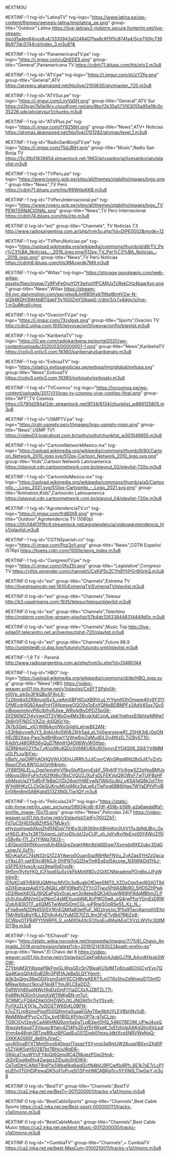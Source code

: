 #EXTM3U


#EXTINF:-1 tvg-id="LatinaTV" tvg-logo="https://www.latina.pe/wp-content/themes/genesis-latina/img/latina_pe.png" group-title="Outdoor",Latina
https://live-latinav2-mdstrm.secure.footprint.net/live-stream-mp/d1aden84nxx8u4/3330943a0248407faa8c6f5f5c874fa4/5ce7109c7398b977dc0744cd/index_3.m3u8?&

#EXTINF:-1 tvg-id="PanamericanaTV.pe" tvg-logo="https://i.imgur.com/uQhEDES.png" group-title="General",Panamericana TV 
https://cdnh71.iblups.com/hls/ptv2.m3u8

#EXTINF:-1 tvg-id="ATV.pe" tvg-logo="https://i.imgur.com/eUzYZfg.png" group-title="General",ATV 
https://atvperu.akamaized.net/hls/live/2100630/atv/master_720.m3u8

#EXTINF:-1 tvg-id="ATVSur.pe" tvg-logo="https://i.imgur.com/LnyVa5H.png" group-title="General",ATV Sur 
https://d3txgn7b0ej9cy.cloudfront.net/atv/8bcf2b35a573163055a95e18c0c35226.sdp/atv/atvsur1/chunks.m3u8

#EXTINF:-1 tvg-id="ATVPlus.pe" tvg-logo="https://i.imgur.com/fY9256H.png" group-title="News",ATV+ Noticias 
https://atvmas.akamaized.net/hls/live/2101282/atvmas/level_1.m3u8

#EXTINF:-1 tvg-id="RadioSanBorjaTV.pe" tvg-logo="https://i.imgur.com/75dJBtH.png" group-title="Music",Radio San Borja TV 
https://5c3fb01839654.streamlock.net:1963/iptvsanborja/livesanborjatv/playlist.m3u8

#EXTINF:-1 tvg-id="TVPeru.pe" tvg-logo="https://www.tvperu.gob.pe/sites/all/themes/stability/images/logo.png" group-title="News",TV Perú
https://cdnh71.iblups.com/hls/R9WtilpKKB.m3u8

#EXTINF:-1 tvg-id="TVPeruInternacional.pe" tvg-logo="https://www.tvperu.gob.pe/sites/all/themes/stability/images/logo_TVPEINTERNACIONAL.png" group-title="News",TV Perú Internacional
https://cdnh74.iblups.com/hls/irtp.m3u8

#EXTINF:0 tvg-id="ext" group-title="Channels", TV Noticias 7.3
http://www.radiosargentina.com.ar/php/tvm3u.php?id=DIPE0002&mode=12

#EXTINF:-1 tvg-id="TVPeruNoticias.pe" tvg-logo="https://upload.wikimedia.org/wikipedia/commons/thumb/d/d9/TV_Per%C3%BA_Noticias_-_2019_logo.png/512px-TV_Per%C3%BA_Noticias_-_2019_logo.png" group-title="News",TV Perú Noticias
https://cdnh8.iblups.com/hls/RMuwrdk7M9.m3u8

#EXTINF:-1 tvg-id="Willax" tvg-logo="https://storage.googleapis.com/web-willax-assets/files/image/7zRPxFe0yuYOY3whoVfPCARUxTcRekCHz4kawXsn.png" group-title="News",Willax
https://stream-04.nyc.dailymotion.com/sec(ekpi6JmRB5KslkTtNqtBmtV2w-N-gQ94KDH3fAHibBTQqkF1Iy1jG0ZmYSIbapG-)/dm/3/x7x4dgx/s/live-1.m3u8#cell=lnyc

#EXTINF:-1 tvg-id="OvacionTV.pe" tvg-logo="https://i.imgur.com/7Xndgxk.png" group-title="Sports",Ovacion TV 
http://cdn2.ujjina.com:1935/iptvovacion1/liveovacion1tv/playlist.m3u8

#EXTINF:-1 tvg-id="KaribeñaTV" tvg-logo="https://i0.wp.com/radiokaribena.pe/portal2020/wp-content/uploads/2020/03/00000001-1.png" group-title="News",KaribeñaTV
https://cpliv3.onliv3.com:19360/karibenatv/karibenatv.m3u8

#EXTINF:-1 tvg-id="ExitosaTV" tvg-logo="https://statics.exitosanoticias.pe/exitosa/img/global/exitosa.svg" group-title="News",ExitosaTV
https://cpliv3.onliv3.com:19360/exitosatv/exitosatv.m3u8

#EXTINF:-1 tvg-id="TVCosmos" tvg-logo="https://tvcosmos.pe/wp-content/uploads/2017/01/logo-tv-cosmos-vive-contigo-final.png" group-title="APT",TV Cosmos
https://5790d294af2dc.streamlock.net/8134/8134/chunklist_w889125805.m3u8

#EXTINF:-1 tvg-id="USMPTV.pe" tvg-logo="https://cdn.usmptv.pe/v1/images/logo-usmptv-main.png" group-title="News",USMP TV1
https://video03.logicahost.com.br/soltv/soltv/chunklist_w301046655.m3u8

#EXTINF:-1 tvg-id="CartoonNetworkMexico.mx" tvg-logo="https://upload.wikimedia.org/wikipedia/commons/thumb/8/80/Cartoon_Network_2010_logo.svg/512px-Cartoon_Network_2010_logo.svg.png" group-title="Kids",Cartoon Network Latinoamerica
https://playout.cdn.cartoonnetwork.com.br/playout_02/playlist-720p.m3u8

#EXTINF:-1 tvg-id="CartoonitoMexico.mx" tvg-logo="https://upload.wikimedia.org/wikipedia/commons/thumb/a/a5/Cartoonito_-_Logo_2021.svg/512px-Cartoonito_-_Logo_2021.svg.png" group-title="Animation;Kids",Cartoonito Latinoamerica
https://playout.cdn.cartoonnetwork.com.br/playout_04/playlist-720p.m3u8

#EXTINF:-1 tvg-id="AgrotendenciaTV.cr" tvg-logo="https://i.imgur.com/frd60hR.png" group-title="Outdoor",Agrotendencia TV (1080p)
https://5fc584f3f19c9.streamlock.net/agrotendencia/videoagrotendencia_hls1/playlist.m3u8

#EXTINF:-1 tvg-id="CGTNSpanish.cn" tvg-logo="https://i.imgur.com/Poz3xfi.png" group-title="News",CGTN Español (576p)
https://livees.cgtn.com/1000e/prog_index.m3u8

#EXTINF:-1 tvg-id="CongresoTV.pe" tvg-logo="https://i.imgur.com/r0foZ5t.png" group-title="Legislative",Congreso TV
https://ythls.onrender.com/channel/UCsKiP5cZCYh9YhPGrI6GrkQ.m3u8


#EXTINF:0 tvg-id="ext" group-title="Channels",Extrema TV
http://livestreamcdn.net:1935/ExtremaTV/ExtremaTV/playlist.m3u8

#EXTINF:0 tvg-id="ext" group-title="Channels",Telesur
http://k3.usastreams.com:1935/telesur/telesur/playlist.m3u8

#EXTINF:0 tvg-id="ext" group-title="Channels",Teleritmo
http://mdstrm.com/live-stream-playlist/57b4dc126338448314449d0c.m3u8

#EXTINF:0 tvg-id="ext" group-title="Channels",Music Top 
http://live-edge01.telecentro.net.ar/live/msctphd-720/playlist.m3u8

#EXTINF:0 tvg-id="ext" group-title="Channels",Futuro 88.9 
http://unlimited6-cl.dps.live/futurotv/futurotv.smil/playlist.m3u8

#EXTINF:-1,9 TV - Paraná
http://www.radiosargentina.com.ar/php/tvm3u.php?id=DIAR0144

#EXTINF:-1 tvg-id="HBO" tvg-logo="https://upload.wikimedia.org/wikipedia/commons/d/de/HBO_logo.svg" group-title="News",HBO
https://video-weaver.scl01.hls.ttvnw.net/v1/playlist/CoEFTSPaIg1A-n0lVp_pb3u3F6QBuSF8vL6-Tz26m6qS2R9muglSv3_ceAmXBFt6CoXB9VLoLYrYpmfiOhOmww40y9Y31YOfMEcdr9Q82AaxPnHTAfkqnoeOQO0qTeEoYQNjsBDBNPFx3AdV4Ssx7Qy5vjBqopmnbjvPl6clbIhyRJqw_WRxAj9ivDPDZ5pG6-2ifZ6KNlZ2I4yVweOT2VWoGg4Mx3BcskXdCznA_ppkYoehxxE0bhtwMWw12k6HVFfkDCVXZjz-ib0QIGrYp-7A7b3QejL_xtCrW86Acn1WxGijighLxInw8X2AN-cS3Hbbvyw9JY3_6qbU4vSWi8J3Hr5ad_eLYq5wsrsexwR1_2SHA3dLr0qONHEi2B2Xpq-Pws7ed8HRxwY1zWw6rpZgMudDLDy4tKzD_TjZByST1G-K4dVtJ48GRfj56yQuD7MmIH34OlI6WyWGtfqp-0ZRNHpiiO2Y5x7_yKUzMcdQDc5V66KU6XcROisyycEYO4S06_SSiEYV4MMuOLPLxu1bYxo-irBstV_npOIRFhAOHQVWUOEhUJRRfr3JJlCsvrCWxSRgq6Nt28s5JXTyZnfzRpxoCFpL8W1OJp1zh94rpm-JY88f5NLELu_Ogg1exjqHrVflby5IuftSxnyEsbF_5Ryb1FYIc6gwSZ2pYeuBMUxhNbvp39IrjFuFIcfz62fKt6ci18sCVQU2JXuFsDLFEKVqQ9OWxF7wTUlFBsHFsjhMzpUa2Y5dRrjF1kBaCt1Zk26opYH6EywN7WAiIIzJbU_yKSA1dQ8k2olTfmWYeWHKzCLCkGkQUKnuMUg98jiz3gLwKzTleFpg68B6IHae7WYaDPtVPolBEr0l6m8mjSABKglldS13ZXN0LTIw1QY.m3u8


#EXTINF:-1 tvg-id="Peliculas247" tvg-logo="https://static-cdn.jtvnw.net/jtv_user_pictures/08934cd6-67df-459b-b586-a2a6aeda9fa1-profile_image-70x70.png" group-title="News",Peliculas 24/7
https://video-weaver.scl01.hls.ttvnw.net/v1/playlist/CpIFy7K02ZbT-FdTpCSH835pBZHfS47MUky1-eHyzuphpwbXkoj2h95NDqV7tHEy3U9I369mXBHnKm3UiV17pJbRdUBvj_GxxHt6ZL4hx1x3RT0zjqroLJsYxyDhJsU2oCUP_oh_toYv8vrNxExs00Y4Wcl215lv5Bv8s-f7I_Zx1YWdz7dU3--LjElQpz0ShfNXovmdUh4EkQreZeakHNtn9zildSDgw7Xxmjdq9XE2ubc3DdG_snwJV_0zFh-NDvKaXzC74sN33rQ1ZZ4YAwrp0OuanSgzR6HNrFNVu_ZyAZas5YHZzOpcaxY8sL61-saHDljcj8fAGJI-DHFNTgQ2DwTmKEqEpI5Acojw_N3IWtkDd1YkJ-oSFPEXHuscA-szz9ewIIlqEtypN-0H5mi1fyfgYK0_ICFIpq6Su5xVkFbMz6f8Dv2QjXCNNeadmpPOrd6pJJFgWmby9-jD1pXCq97rB8j9UQMHgcMVOc3o8ugbOfElweSMT0_XZOsCpp5gnRGiIOT9dg2jXEqnazpAa5Y0JNQkLx8PX9NqfVZYYcOTjwu5PdlASBb9O_5HDSZHPwkyD2iRpeX4OQJWQEaPgSv0ceLwn3n9eke8QK340uwW69hFRdqMBhmZLPzhXrJtxuRNVmI2a0NmC4sMEXuod4ML8cPWO5wA_pQ4rwPfurYGmEsDRWlZqbXi83lOTF_aXQM5TwWpt5jDmCGL-iuPRne5OpRSe55_Kz_N_-xFVa6oeN2DN455t5V1KnEQMXaR3etPuF_MZzlrpUoL1P5q9TacrAarnoltVEfoiTMn1fdSsBgYBJ_EDVArA4UYuMZE7IZ2L9m3FnETvtBd7R6iZp8-0CWpyOTPR4PYt5NRP6_G_xoMX0k4XcEOfoqEu4MaIAEqCXVzLWVhc3QtMjDTBg.m3u8

#EXTINF:-1 tvg-id="ElChavo8" tvg-logo="https://static.wikia.nocookie.net/logopedia/images/7/75/El_Chavo_Animado_2018.png/revision/latest?cb=20191214193022&path-prefix=es" group-title="News",El Chavo del 8
https://video-weaver.scl01.hls.ttvnw.net/v1/playlist/CpkFq8Aor4JiabGJ7I9_A4yoKHsxk5WOW-Z7YblgM3lYi6qqaP8kFgyGLWssGEc5rj7BleaKUSdMTv8zus8ChGCyrEyo7QQa4KaroQfj4rEqB2Rn3PlR1AJeBaSLQYYgont-A0k3oQigy3NqODXlrsmSxbYXCCHBywKERT1LnOT6z5hx2sNhwujDT0mfDMRawXdiurz1kicuFNpl8TYmJKLCEaDDZ-OdfWVh80upNWcHlgDzGmFIYIa2CXzXJZBTZL77l-KpMNyN3Gn1rUomXsW11NKgBN-mTu1-3CRMCcFQ8ADhkG0HZiWOJXLJNG9d1rr7iyYSyxA-PvI1XzZLK1X1e_7o2lOSTW6St4LOBFN-k7uZYLrpRzmxPjpqf5i0Qjfmma5uaaEGAvT6w9btUYLEVBbhNv1cB-WqMWbqPPycCx7Sv_by61BlSLKFlrkc0P7a-g7sCLzp-TG8CIOyf2evkCaAWiHNQ9zm1jaSgTLpB3avI0HQ_548078EOM_UPwJ4usQWwzdxKqudT3Vpuxc8Yatv4Z14Px2EgYEHWxqK_1vEfzhUpXAKgQImXInLpdVnm4q48jgh2BTzwBRuz8IfGadEuGS1Ziwb01mxoJdktXxq5NRVWeNgQ-2XKKA0S85f_de6htJVwC-usy6lXosBYXTMmShyo640sgx1TgsqzYSYvrcp3pRmUW26uop18Xxn2Xd0Ps5ZYAlK5qH502B7bt7BHciuWgE6j-GR4caTixuWYUFY4xQj6QmuRC4ZMuiezPGw2HnA-JtQVEIxq6e6fq42wgpjzZlDudo5HDW4-CpTotDtHCANdT9igP1x5WkafAq6aidGcfN4bVJ9PCwlfloRPh_6E1k7sETrLcP1eIJEfv0TGHDIPewaDKSoX1vPugSOSFmHMCABKgl1cy1lYXN0LTIw0wY.m3u8



#EXTINF:0 tvg-id="BestTV" group-title="Channels",BestTV
https://ca2.inka.net.pe/BesTv-0011200001/tracks-v1a1/mono.m3u8

#EXTINF:0 tvg-id="BestCableSports" group-title="Channels",Best Cable Sports
https://ca2.inka.net.pe/Best-sport-000000111/tracks-v1a1/mono.m3u8

#EXTINF:0 tvg-id="BestCableMusic" group-title="Channels",Best Cable Music
https://ca2.inka.net.pe/best-Music-0011200000/tracks-v1a1/mono.m3u8

#EXTINF:0 tvg-id="+CumbiaTV" group-title="Channels",+ CumbiaTV
https://ca2.inka.net.pe/best-MasCum-0100210011/tracks-v1a1/mono.m3u8
